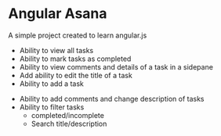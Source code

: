Angular Asana
=============

A simple project created to learn angular.js

 + Ability to view all tasks
 + Ability to mark tasks as completed
 + Ability to view comments and details of a task in a sidepane
 + Add ability to edit the title of a task
 + Ability to add a task

 - Ability to add comments and change description of tasks
 - Ability to filter tasks
    - completed/incomplete
    - Search title/description
